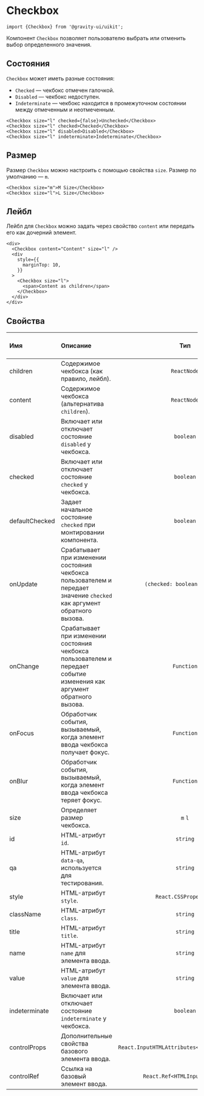 <!--GITHUB_BLOCK-->

# Checkbox

<!--/GITHUB_BLOCK-->

```tsx
import {Checkbox} from '@gravity-ui/uikit';
```

Компонент `Checkbox` позволяет пользователю выбрать или отменить выбор определенного значения.

## Состояния

`Checkbox` может иметь разные состояния:

- `Checked` — чекбокс отмечен галочкой.
- `Disabled` — чекбокс недоступен.
- `Indeterminate` — чекбокс находится в промежуточном состоянии между отмеченным и неотмеченным.

<!--LANDING_BLOCK

<ExampleBlock
    code={`
<Checkbox size="l" checked={false}>Unchecked</Checkbox>
<Checkbox size="l" checked>Checked</Checkbox>
<Checkbox size="l" disabled>Disabled</Checkbox>
<Checkbox size="l" indeterminate>Indeterminate</Checkbox>
`}
>
    <UIKit.Checkbox size="l" checked={false}>Unchecked</UIKit.Checkbox>
    <UIKit.Checkbox size="l" checked>Checked</UIKit.Checkbox>
    <UIKit.Checkbox size="l" disabled>Disabled</UIKit.Checkbox>
    <UIKit.Checkbox size="l" indeterminate>Indeterminate</UIKit.Checkbox>
</ExampleBlock>

LANDING_BLOCK-->

<!--GITHUB_BLOCK-->

```tsx
<Checkbox size="l" checked={false}>Unchecked</Checkbox>
<Checkbox size="l" checked>Checked</Checkbox>
<Checkbox size="l" disabled>Disabled</Checkbox>
<Checkbox size="l" indeterminate>Indeterminate</Checkbox>
```

<!--/GITHUB_BLOCK-->

## Размер

Размер `Checkbox` можно настроить с помощью свойства `size`. Размер по умолчанию — `m`.

<!--LANDING_BLOCK

<ExampleBlock
    code={`
<Checkbox size="m">M Size</Checkbox>
<Checkbox size="l">L Size</Checkbox>
`}
>
    <UIKit.Checkbox size="m">M Size</UIKit.Checkbox>
    <UIKit.Checkbox size="l">L Size</UIKit.Checkbox>
</ExampleBlock>

LANDING_BLOCK-->

<!--GITHUB_BLOCK-->

```tsx
<Checkbox size="m">M Size</Checkbox>
<Checkbox size="l">L Size</Checkbox>
```

<!--/GITHUB_BLOCK-->

## Лейбл

Лейбл для `Checkbox` можно задать через свойство `content` или передать его как дочерний элемент.

<!--LANDING_BLOCK

<ExampleBlock
    code={`
 <div>
  <Checkbox content="Content" size="l" />
  <div
      style={{
          marginTop: 10,
      }}
  >
      <Checkbox size="l">
          <span>Content as children</span>
      </Checkbox>
  </div>
</div>
`}
>
 <div>
  <UIKit.Checkbox content="Content" size="l" />
  <div
      style={{
          marginTop: 10,
      }}
  >
      <UIKit.Checkbox size="l">
          <span>Content as children</span>
      </UIKit.Checkbox>
  </div>
</div>
</ExampleBlock>

LANDING_BLOCK-->

<!--GITHUB_BLOCK-->

```tsx
<div>
  <Checkbox content="Content" size="l" />
  <div
    style={{
      marginTop: 10,
    }}
  >
    <Checkbox size="l">
      <span>Content as children</span>
    </Checkbox>
  </div>
</div>
```

<!--/GITHUB_BLOCK-->

## Свойства

| Имя            | Описание                                                                                                                |                      Тип                      | Значение по умолчанию |
| :------------- | :---------------------------------------------------------------------------------------------------------------------- | :-------------------------------------------: | :-------------------: |
| children       | Содержимое чекбокса (как правило, лейбл).                                                                               |                  `ReactNode`                  |                       |
| content        | Содержимое чекбокса (альтернатива `children`).                                                                          |                  `ReactNode`                  |                       |
| disabled       | Включает или отключает состояние `disabled` у чекбокса.                                                                 |                   `boolean`                   |        `false`        |
| checked        | Включает или отключает состояние `checked` у чекбокса.                                                                  |                   `boolean`                   |        `false`        |
| defaultChecked | Задает начальное состояние `checked` при монтировании компонента.                                                       |                   `boolean`                   |        `false`        |
| onUpdate       | Срабатывает при изменении состояния чекбокса пользователем и передает значение `checked` как аргумент обратного вызова. |         `(checked: boolean) => void`          |                       |
| onChange       | Срабатывает при изменении состояния чекбокса пользователем и передает событие изменения как аргумент обратного вызова.  |                  `Function`                   |                       |
| onFocus        | Обработчик события, вызываемый, когда элемент ввода чекбокса получает фокус.                                            |                  `Function`                   |                       |
| onBlur         | Обработчик события, вызываемый, когда элемент ввода чекбокса теряет фокус.                                              |                  `Function`                   |                       |
| size           | Определяет размер чекбокса.                                                                                             |                    `m` `l`                    |          `m`          |
| id             | HTML-атрибут `id`.                                                                                                      |                   `string`                    |                       |
| qa             | HTML-атрибут `data-qa`, используется для тестирования.                                                                  |                   `string`                    |                       |
| style          | HTML-атрибут `style`.                                                                                                   |             `React.CSSProperties`             |                       |
| className      | HTML-атрибут `class`.                                                                                                   |                   `string`                    |                       |
| title          | HTML-атрибут `title`.                                                                                                   |                   `string`                    |                       |
| name           | HTML-атрибут `name` для элемента ввода.                                                                                 |                   `string`                    |                       |
| value          | HTML-атрибут `value` для элемента ввода.                                                                                |                   `string`                    |                       |
| indeterminate  | Включает или отключает состояние `indeterminate` у чекбокса.                                                            |                   `boolean`                   |        `false`        |
| controlProps   | Дополнительные свойства базового элемента ввода.                                                                        | `React.InputHTMLAttributes<HTMLInputElement>` |                       |
| controlRef     | Ссылка на базовый элемент ввода.                                                                                        |         `React.Ref<HTMLInputElement>`         |                       |
